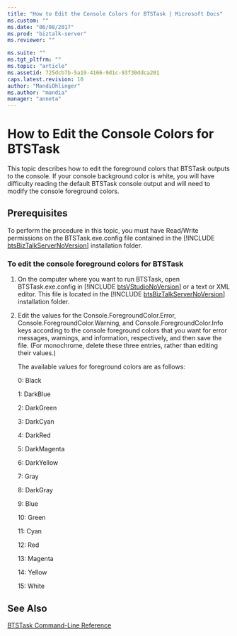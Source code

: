 ```yaml
---
title: "How to Edit the Console Colors for BTSTask | Microsoft Docs"
ms.custom: ""
ms.date: "06/08/2017"
ms.prod: "biztalk-server"
ms.reviewer: ""

ms.suite: ""
ms.tgt_pltfrm: ""
ms.topic: "article"
ms.assetid: 725dcb7b-5a19-4166-9d1c-93f30ddca201
caps.latest.revision: 10
author: "MandiOhlinger"
ms.author: "mandia"
manager: "anneta"
---
```

# How to Edit the Console Colors for BTSTask
This topic describes how to edit the foreground colors that BTSTask outputs to the console. If your console background color is white, you will have difficulty reading the default BTSTask console output and will need to modify the console foreground colors.  
  
## Prerequisites  
 To perform the procedure in this topic, you must have Read/Write permissions on the BTSTask.exe.config file contained in the [!INCLUDE [btsBizTalkServerNoVersion](../includes/btsbiztalkservernoversion-md.md)] installation folder.  
  
### To edit the console foreground colors for BTSTask  
  
1. On the computer where you want to run BTSTask, open BTSTask.exe.config in [!INCLUDE [btsVStudioNoVersion](../includes/btsvstudionoversion-md.md)] or a text or XML editor. This file is located in the [!INCLUDE [btsBizTalkServerNoVersion](../includes/btsbiztalkservernoversion-md.md)] installation folder.  
  
2. Edit the values for the Console.ForegroundColor.Error, Console.ForegroundColor.Warning, and Console.ForegroundColor.Info keys according to the console foreground colors that you want for error messages, warnings, and information, respectively, and then save the file. (For monochrome, delete these three entries, rather than editing their values.)  
  
    The available values for foreground colors are as follows:  
  
    0: Black  
  
    1: DarkBlue  
  
    2: DarkGreen  
  
    3: DarkCyan  
  
    4: DarkRed  
  
    5: DarkMagenta  
  
    6: DarkYellow  
  
    7: Gray  
  
    8: DarkGray  
  
    9: Blue  
  
    10: Green  
  
    11: Cyan  
  
    12: Red  
  
    13: Magenta  
  
    14: Yellow  
  
    15: White  
  
## See Also  
 [BTSTask Command-Line Reference](../core/btstask-command-line-reference.md)